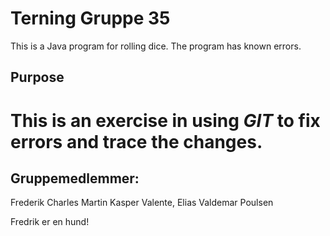 # Terning Gruppe 35
This is a Java program for rolling dice.
The program has known errors. 

## Purpose
This is an exercise in using _GIT_ to fix errors and trace the changes.
=======
## Gruppemedlemmer:
Frederik Charles Martin
Kasper Valente,
Elias Valdemar Poulsen

Fredrik er en hund!

